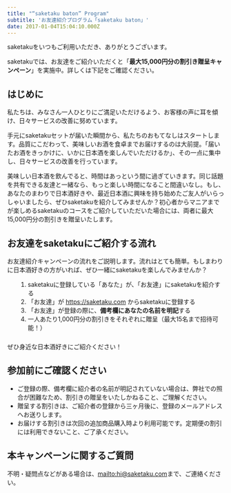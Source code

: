 ```yaml
---
title: "“saketaku baton” Program"
subtitle: 'お友達紹介プログラム「saketaku baton」'
date: 2017-01-04T15:04:10.000Z
---
```


<style>
  h2 {
    font-weight: bold;
  }
  h3 {
    font-weight: bold;
  }
  ol {
    list-style-type: decimal;
    margin-left: 1.5rem;
    margin-bottom: 1.5rem;
  }
</style>

saketakuをいつもご利用いただき、ありがとうございます。

saketakuでは、お友達をご紹介いただくと「**最大15,000円分の割引き贈呈キャンペーン**」を実施中。詳しくは下記をご確認ください。

## はじめに

私たちは、みなさん一人ひとりにご満足いただけるよう、お客様の声に耳を傾け、日々サービスの改善に努めています。

手元にsaketakuセットが届いた瞬間から、私たちのおもてなしはスタートします。品質にこだわって、美味しいお酒を食卓までお届けするのは大前提。「届いたお酒をきっかけに、いかに日本酒を楽しんでいただけるか」、その一点に集中し、日々サービスの改善を行っています。

美味しい日本酒を飲んでると、時間はあっという間に過ぎていきます。同じ話題を共有できる友達と一緒なら、もっと楽しい時間になること間違いなし。もし、あなたのまわりで日本酒好きや、最近日本酒に興味を持ち始めたご友人がいらっしゃいましたら、ぜひsaketakuを紹介してみませんか？初心者からマニアまでが楽しめるsaketakuのコースをご紹介していただいた場合には、両者に最大15,000円分の割引きを贈呈いたします。

## お友達をsaketakuにご紹介する流れ



お友達紹介キャンペーンの流れをご説明します。流れはとても簡単。もしまわりに日本酒好きの方がいれば、ぜひ一緒にsaketakuを楽しんでみませんか？

1. saketakuに登録している「あなた」が、「お友達」にsaketakuを紹介する
2. 「お友達」が <https://saketaku.com> からsaketakuに登録する
3. 「お友達」が登録の際に、**備考欄にあなたの名前を明記**する
4. 一人あたり1,000円分の割引きをそれぞれに贈呈（最大15名まで招待可能！）

ぜひ身近な日本酒好きにご紹介ください！

## 参加前にご確認ください

- ご登録の際、備考欄に紹介者の名前が明記されていない場合は、弊社での照合が困難なため、割引きの贈呈をいたしかねること、ご理解ください。
- 贈呈する割引きは、ご紹介者の登録から三ヶ月後に、登録のメールアドレスへお送りします。
- お届けする割引きは次回の追加商品購入時より利用可能です。定期便の割引には利用できないこと、ご了承ください。


## 本キャンペーンに関するご質問

不明・疑問点などがある場合は、<mailto:hi@saketaku.com>まで、ご連絡ください。



